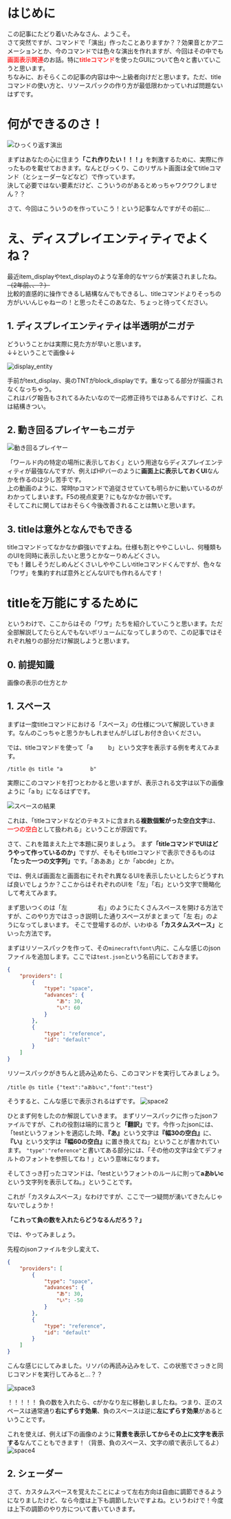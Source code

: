 # はじめに

この記事にたどり着いたみなさん、ようこそ。\
さて突然ですが、コマンドで「演出」作ったことありますか？？効果音とかアニメーションとか、今のコマンドでは色々な演出を作れますが、今回はその中でも<span style="color:#FF3333"><b>画面表示関連</b></span>のお話。特に<span style="color:#FF3333"><b>titleコマンド</b></span>を使ったGUIについて色々と書いていこうと思います。\
ちなみに、おそらくこの記事の内容は中～上級者向けだと思います。ただ、titleコマンドの使い方と、リソースパックの作り方が最低限わかっていれば問題ないはずです。

# 何ができるのさ！

![ひっくり返す演出](reversi_gif.gif)

まずはあなたの心に住まう<b>「これ作りたい！！！」</b>を刺激するために、実際に作ったものを載せておきます。なんとびっくり、このリザルト画面は全てtitleコマンド（とシェーダーなどなど）で作っています。\
決して必要ではない要素だけど、こういうのがあるとめっちゃワクワクしません？？

さて、今回はこういうのを作っていこう！という記事なんですがその前に...

# え、ディスプレイエンティティでよくね？
最近item_displayやtext_displayのような革命的なヤツらが実装されましたね。<s>（2年前、、？）</s>\
比較的直感的に操作できるし結構なんでもできるし、titleコマンドよりそっちの方がいいんじゃねーの！と思ったそこのあなた、ちょっと待ってください。

## 1. ディスプレイエンティティは半透明がニガテ
どういうことかは実際に見た方が早いと思います。\
↓↓ということで画像↓↓

![display_entity](displayentity.png)

手前がtext_display、奥のTNTがblock_displayです。重なってる部分が描画されなくなっちゃう。\
これはバグ報告もされてるみたいなので一応修正待ちではあるんですけど、これは結構きつい。

## 2. 動き回るプレイヤーもニガテ

![動き回るプレイヤー](textdisplay.gif)

「ワールド内の特定の場所に表示しておく」という用途ならディスプレイエンティティが最強なんですが、例えばHPバーのように<b>画面上に表示しておくUI</b>なんかを作るのは少し苦手です。\
上の動画のように、常時tpコマンドで追従させていても明らかに動いているのがわかってしまいます。F5の視点変更？にもなかなか弱いです。\
そしてこれに関してはおそらく今後改善されることは無いと思います。

## 3. titleは意外となんでもできる
titleコマンドってなかなか癖強いですよね。仕様も割とややこしいし、何種類ものUIを同時に表示したいと思うとかなーりめんどくさい。\
でも！難しそうだしめんどくさいしややこしいtitleコマンドくんですが、色々な「ワザ」を集約すれば意外とどんなUIでも作れるんです！

# titleを万能にするために
というわけで、ここからはその「ワザ」たちを紹介していこうと思います。ただ全部解説してたらとんでもないボリュームになってしまうので、この記事ではそれぞれ触りの部分だけ解説しようと思います。

## 0. 前提知識
画像の表示の仕方とか

## 1. スペース
まずは一度titleコマンドにおける「スペース」の仕様について解説していきます。なんのこっちゃと思うかもしれませんがしばしお付き合いください。

では、titleコマンドを使って「a&nbsp;&nbsp;&nbsp;&nbsp;&nbsp;&nbsp;&nbsp;&nbsp;&nbsp;b」という文字を表示する例を考えてみます。
```mcfunction:test
/title @s title "a         b"
```
実際にこのコマンドを打つとわかると思いますが、表示される文字は以下の画像ように「a b」になるはずです。

![スペースの結果](space1.png)

これは、「titleコマンドなどのテキストに含まれる<b>複数個繋がった空白文字</b>は、<span style="color:#FF3333"><b>一つの空白</b></span>として扱われる」ということが原因です。

さて、これを踏まえた上で本題に戻りましょう。
まず<b>「titleコマンドでUIはどうやって作っているのか」</b>ですが、そもそもtitleコマンドで表示できるものは<b>「たった一つの文字列」</b>です。「あああ」とか「abcde」とか。

では、例えば画面左と画面右にそれぞれ異なるUIを表示したいとしたらどうすれば良いでしょうか？ここからはそれぞれのUIを「左」「右」という文字で簡略化して考えてみます。

まず思いつくのは「左&nbsp;&nbsp;&nbsp;&nbsp;&nbsp;&nbsp;&nbsp;&nbsp;&nbsp;&nbsp;&nbsp;&nbsp;&nbsp;&nbsp;&nbsp;&nbsp;&nbsp;&nbsp;右」のようにたくさんスペースを開ける方法ですが、このやり方ではさっき説明した通りスペースがまとまって「左 右」のようになってしまいます。
そこで登場するのが、いわゆる<b>「カスタムスペース」</b>といった方法です。

まずはリソースパックを作って、その`minecraft\font\`内に、こんな感じのjsonファイルを追加します。ここでは`test.json`という名前にしておきます。
```json
{
    "providers": [
        {
            "type": "space",
            "advances": {
                "あ": 30,
                "い": 60
            }
        },
        {
            "type": "reference",
            "id": "default"
        }
    ]
}
```

リソースパックがきちんと読み込めたら、このコマンドを実行してみましょう。
```mcfunction
/title @s title {"text":"aあbいc","font":"test"}
```
そうすると、こんな感じで表示されるはずです。
![space2](space2.png)

ひとまず何をしたのか解説していきます。
まずリソースパックに作ったjsonファイルですが、これの役割は端的に言うと<b>「翻訳」</b>です。今作ったjsonには、「testというフォントを適応した時、<b>『あ』</b>という文字は<b>『幅30の空白』</b>に、<b>『い』</b>という文字は<b>『幅60の空白』</b>に置き換えてね」ということが書かれています。
`"type":"reference"`と書いてある部分には、「その他の文字は全てデフォルトのフォントを参照してね！」という意味になります。

そしてさっき打ったコマンドは、「testというフォントのルールに則って<b>aあbいc</b>という文字列を表示してね。」ということです。

これが「カスタムスペース」なわけですが、ここで一つ疑問が湧いてきたんじゃないでしょうか！

<b>「これって負の数を入れたらどうなるんだろう？」</b>

では、やってみましょう。

先程のjsonファイルを少し変えて、
```json
{
    "providers": [
        {
            "type": "space",
            "advances": {
                "あ": 30,
                "い": -50
            }
        },
        {
            "type": "reference",
            "id": "default"
        }
    ]
}
```
こんな感じにしてみました。リソパの再読み込みをして、この状態でさっきと同じコマンドを実行してみると...？？

![space3](space3.png)

！！！！！
負の数を入れたら、cがかなり左に移動しましたね。つまり、正のスペースは通常通り<b>右にずらす効果</b>、負のスペースは逆に<b>左にずらす効果</b>があるということです。

これを使えば、例えば下の画像のように<b>背景を表示してからその上に文字を表示する</b>なんてこともできます！（背景、負のスペース、文字の順で表示してるよ）
![space4](space4.png)

## 2. シェーダー
さて、カスタムスペースを覚えたことによって左右方向は自由に調節できるようになりましたけど、なら今度は上下も調節したいですよね。というわけで！今度は上下の調節のやり方について書いていきます。


